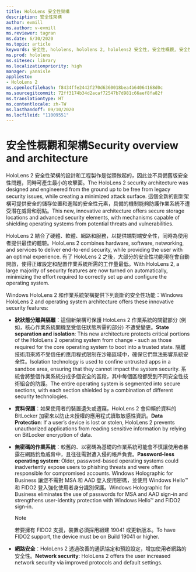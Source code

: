 ```yaml
---
title: HoloLens 安全性架構
description: 安全性架構
author: evmill
ms.author: v-evmill
ms.reviewer: tagran
ms.date: 6/30/2020
ms.topic: article
keywords: 安全性, hololens, hololens 2, hololens2 安全性, 安全性概觀, 安全性架構, 架構, hololens 2 架構
ms.prod: hololens
ms.sitesec: library
ms.localizationpriority: high
manager: yannisle
appliesto:
- HoloLens 2
ms.openlocfilehash: f8434ffe2442f270d6360018bea4b64064168d0c
ms.sourcegitcommit: 72ff3174b34d2acaf72547b7d981c66aef8fa82f
ms.translationtype: HT
ms.contentlocale: zh-TW
ms.lasthandoff: 09/10/2020
ms.locfileid: "11009551"
---
```

# <span data-ttu-id="cb6fe-104">安全性概觀和架構</span><span class="sxs-lookup"><span data-stu-id="cb6fe-104">Security overview and architecture</span></span>

<span data-ttu-id="cb6fe-105">HoloLens 2 安全性架構的設計和工程製作是從頭做起的，因此並不具備舊版安全性問題，同時可產生最小的攻擊面。</span><span class="sxs-lookup"><span data-stu-id="cb6fe-105">The HoloLens 2 security architecture was designed and engineered from the ground up to be free from legacy security issues, while creating a minimized attack surface.</span></span> <span data-ttu-id="cb6fe-106">這個全新的創新架構可提供安全的儲存位置和進階的安全性元素，具備的機制能夠防護作業系統不遭受潛在威脅和弱點。</span><span class="sxs-lookup"><span data-stu-id="cb6fe-106">This new, innovative architecture offers secure storage locations and advanced security elements, with mechanisms capable of shielding operating systems from potential threats and vulnerabilities.</span></span>

<span data-ttu-id="cb6fe-107">HoloLens 2 結合了硬體、軟體、網路和服務，以提供端對端安全性，同時為使用者提供最佳的體驗。</span><span class="sxs-lookup"><span data-stu-id="cb6fe-107">HoloLens 2 combines hardware, software, networking, and services to deliver end-to-end security, while providing the user with an optimal experience.</span></span> <span data-ttu-id="cb6fe-108">有了 HoloLens 2 之後，大部分的安全性功能現在會自動開啟，使得正確設定和配置作業系統所需的工作量最低。</span><span class="sxs-lookup"><span data-stu-id="cb6fe-108">With HoloLens 2, a large majority of security features are now turned on automatically, minimizing the effort required to correctly set up and configure the operating system.</span></span>

<span data-ttu-id="cb6fe-109">Windows HoloLens 2 和作業系統架構提供下列創新的安全性功能：</span><span class="sxs-lookup"><span data-stu-id="cb6fe-109">Windows HoloLens 2 and operating system architecture offers these innovative security features:</span></span>

  * <span data-ttu-id="cb6fe-110">**狀狀態分離與隔離**：這個新架構可保護 HoloLens 2 作業系統的關鍵部分 (例如，核心作業系統開機至受信任狀態所需的部分) 不遭受變更。</span><span class="sxs-lookup"><span data-stu-id="cb6fe-110">**State separation and isolation**:  This new architecture protects critical portions of the HoloLens 2 operating system from change - such as those required for the core operating system to boot into a trusted state.</span></span> <span data-ttu-id="cb6fe-111">隔離技術用來將不受信任的應用程式限制在沙箱區域中，確保它們無法影響系統安全性。</span><span class="sxs-lookup"><span data-stu-id="cb6fe-111">Isolation technology is used to confine untrusted apps in a sandbox area, ensuring that they cannot impact the system security.</span></span> <span data-ttu-id="cb6fe-112">系統會將整個作業系統分成多個安全的區段，其中每個區段都受到不同安全性技術組合的防護。</span><span class="sxs-lookup"><span data-stu-id="cb6fe-112">The entire operating system is segmented into secure sections, with each section shielded by a combination of different security technologies.</span></span>
  
  * <span data-ttu-id="cb6fe-113">**資料保護**：如果使用者的裝置遺失或遭竊，HoloLens 2 會仰賴於資料的 BitLocker 加密來以防止未授權的應用程式讀取敏感性資訊。</span><span class="sxs-lookup"><span data-stu-id="cb6fe-113">**Data Protection**: If a user’s device is lost or stolen, HoloLens 2 prevents unauthorized applications from reading sensitive information by relying on BitLocker encryption of data.</span></span> 
  
  * <span data-ttu-id="cb6fe-114">**無密碼的作業系統**：較舊的、以密碼為基礎的作業系統可能會不慎讓使用者暴露在網路釣魚威脅中，且往往需對遭入侵的帳戶負責。</span><span class="sxs-lookup"><span data-stu-id="cb6fe-114">**Password-less operating system**:  Older, password-based operating systems could inadvertently expose users to phishing threats and were often responsible for compromised accounts.</span></span> <span data-ttu-id="cb6fe-115">Windows Holographic for Business 讓您不需對 MSA 和 AAD 登入使用密碼，並使用 Windows Hello™ 和 FIDO2 登入強化使用者身分識別保護。</span><span class="sxs-lookup"><span data-stu-id="cb6fe-115">Windows Holographic for Business eliminates the use of passwords for MSA and AAD sign-in and strengthens user-identity protection with Windows Hello™ and FIDO2 sign-in.</span></span> 
  
    > [!NOTE]
    > <span data-ttu-id="cb6fe-116">若要擁有 FIDO2 支援，裝置必須採用組建 19041 或更新版本。</span><span class="sxs-lookup"><span data-stu-id="cb6fe-116">To have FIDO2 support, the device must be on Build 19041 or higher.</span></span> 

  * <span data-ttu-id="cb6fe-117">**網路安全**：HoloLens 2 透過改善的通訊協定和預設設定，增加使用者網路的安全性。</span><span class="sxs-lookup"><span data-stu-id="cb6fe-117">**Network security**: HoloLens 2 offers the user increased network security via improved protocols and default settings.</span></span>
